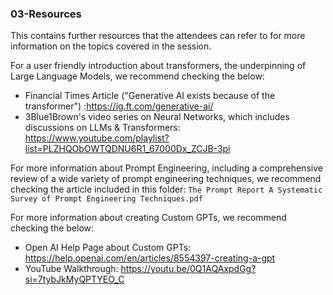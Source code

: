 ### 03-Resources

This contains further resources that the attendees can refer to for more information on the topics covered in the session.

For a user friendly introduction about transformers, the underpinning of Large Language Models, we recommend checking the below:
- Financial Times Article ("Generative AI exists because of the transformer") :https://ig.ft.com/generative-ai/
- 3Blue1Brown's video series on Neural Networks, which includes discussions on LLMs & Transformers: https://www.youtube.com/playlist?list=PLZHQObOWTQDNU6R1_67000Dx_ZCJB-3pi
  
For more information about Prompt Engineering, including a comprehensive review of a wide variety of prompt engineering techniques, we recommend checking the article included in this folder: `The Prompt Report A Systematic Survey of Prompt Engineering Techniques.pdf`

For more information about creating Custom GPTs, we recommend checking the below:
- Open AI Help Page about Custom GPTs: https://help.openai.com/en/articles/8554397-creating-a-gpt
- YouTube Walkthrough: https://youtu.be/0Q1AQAxpdGg?si=7tybJkMyQPTYEO_C

